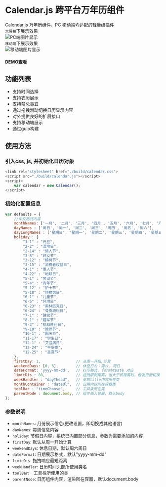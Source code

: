 Calendar.js 跨平台万年历组件  
===    
Calendar.js 万年历组件，PC 移动端均适配的轻量级插件    
`大屏幕`下展示效果  
![PC端图片显示](https://github.com/hippo-yuan/Calendar.js/blob/master/image/GIF.gif)  
`移动端`下展示效果   
![移动端图片显示](https://github.com/hippo-yuan/Calendar.js/blob/master/image/mGIF.gif)  
#### [DEMO查看](http://hippo-yuan.github.io/Calendar.js/)  
功能列表  
------  
* 支持时间选择  
* 支持农历展示  
* 支持禁忌事宜
* 通过拖拽滑动切换日历显示内容    
* 对外提供良好的扩展接口  
* 支持移动端展示  
* 通过gulp构建   

使用方法  
------  
### 引入css, js, 并初始化日历对象   
```javascript  
<link rel="stylesheet" href="./build/calendar.css">
<script src="./build/calendar.js"></script>  
<script>
	var calendar = new Calendar();
</script>
```    
### 初始化配置信息  
```javascript  
var defaults = {
    //中文格式内容
    monthNames: ['一月', '二月', '三月', '四月', '五月', '六月', '七月', '八月' , '九月' , '十月', '十一月', '十二月'],
    dayNames : ['周日', '周一', '周二', '周三', '周四', '周五', '周六'],
    dayLongNames : ['星期日', '星期一', '星期二', '星期三', '星期四', '星期五', '星期六'],
    holiday : {
        "1-1" : "元旦",
        "2-2" : "湿地日",
        "2-14" : "情人节",
        "3-8" : "妇女节",
        "3-12" : "植树节",
        "3-15" : "消费者权益日",
        "4-1" : "愚人节",
        "4-22" : "地球日",
        "5-1" : "劳动节",
        "5-4" : "青年节",
        "5-12" : "护士节",
        "5-18" : "博物馆日",
        "6-1" : "儿童节",
        "6-5" : "环境日",
        "6-23" : "奥林匹克日",
        "6-24" : "骨质疏松日",
        "7-1" : "建党节",
        "8-1" : "建军节",
        "9-3" : "抗战胜利日",
        "9-10" : "教师节",
        "10-1" : "国庆节",
        "11-17" : "学生日",
        "12-1" : "艾滋病日",
        "12-24" : "平安夜",
        "12-25" : "圣诞节"
    },
    firstDay: 1,                // 从周一开始,计算
    weekendDays: [0, 6],        // 休息日为：周六, 周日
    dateFormat: 'yyyy-mm-dd',   // 打印格式, formatDate 对应
    limitDis : 80,              // 拖拽限制距离，当大于该距离时，触发页面切换
    weekHandler : "dayThead",   // 星期title内容所在类
    monthContainer : "dateUl",  // 日期内容所在容器类
    toolBar : "timeChoose",     // 工具条所在类
    parentNode : document.body, // 组件插入容器，默认body
};
```    
### 参数说明  
* `monthNames`: 月份展示信息(更改设置，即切换成其他语言)  
* `dayNames`: 每周信息内容  
* `holiday`: 节假日内容，系统已内置部分信息，参数为需要添加的内容  
* `firstDay`: 默认从周一开始计算  
* `weekendDays`: 休息日期，默认周六周日  
* `dateFormat`: 日期展示格式，默认"yyyy-mm-dd"  
* `limieDis`: 拖拽响应最短距离  
* `weekHandler`: 日历时间头部所使用类名  
* `toolBar`:　工具栏所使用的类  
* `parentNode`: 日历组件内容，渲染所在容器，默认document.body




